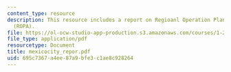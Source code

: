 ```yaml
---
content_type: resource
description: This resource includes a report on Regioanl Operation Planning and Architecture
  (ROPA).
file: https://ol-ocw-studio-app-production.s3.amazonaws.com/courses/1-212j-an-introduction-to-intelligent-transportation-systems-spring-2005/695c7367a4ee87a9bfe3c1ae8c928264_mexicocity_repor.pdf
file_type: application/pdf
resourcetype: Document
title: mexicocity_repor.pdf
uid: 695c7367-a4ee-87a9-bfe3-c1ae8c928264
---
```

